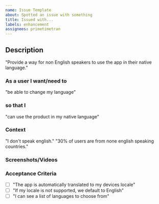 ```yaml
---
name: Issue Template
about: Spotted an issue with something
title: Issued with...
labels: enhancement
assignees: primetimetran
---
```


## Description

"Provide a way for non English speakers to use the app in their native language."

### As a user I want/need to

"be able to change my language"

### so that I

"can use the product in my native language"

### Context

"I don't speak english."
"30% of users are from none english speaking countries."

### Screenshots/Videos

### Acceptance Criteria

- [ ] "The app is automatically translated to my devices locale"
- [ ] "If my locale is not supported, we default to English"
- [ ] "I can see a list of languages to choose from"
